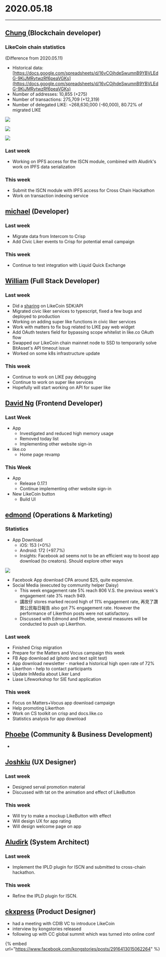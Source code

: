 # 2020.05.18

****

## [Chung ](https://like.co/chungwu)(Blockchain developer)

### LikeCoin chain statistics

(Difference from 2020.05.11)

* Historical data: [https://docs.google.com/spreadsheets/d/16vCOjhdeSwumnB9YBVLEdG-9KjJMRytwzRf6peaVGKs](https://docs.google.com/spreadsheets/d/16vCOjhdeSwumnB9YBVLEdG-9KjJMRytwzRf6peaVGKs)
* Number of addresses: 10,855 (+275)
* Number of transactions: 275,709 (+12,319)
* Number of delegated LIKE: \~268,630,000 (-60,000), 80.72% of migrated LIKE

![](<../../../.gitbook/assets/image (97).png>)

![](<../../../.gitbook/assets/image (16).png>)

![](<../../../.gitbook/assets/image (29).png>)

### Last week

* Working on IPFS access for the ISCN module, combined with Aludirk's work on IPFS data serialization

### This week

* Submit the ISCN module with IPFS access for Cross Chain Hackathon
* Work on transaction indexing service

## [michael](httsp://like.co/michaelcheung) (Developer)

### Last week

* Migrate data from Intercom to Crisp
* Add Civic Liker events to Crisp for potential email campaign

### This week

* Continue to test integration with Liquid Quick Exchange

## [William](https://like.co/williamchong007) (Full Stack Developer)

### Last week

* Did a [sharing](https://docs.google.com/presentation/d/1cJtSVHdlKqBde8HihJFX3\_W4OSwJPDLsdwgvl1GB5f8/edit#slide=id.p) on LikeCoin SDK/API
* Migrated civic liker services to typescript, fixed a few bugs and deployed to production&#x20;
* Working on adding super like functions in civic liker services
* Work with matters to fix bug related to LIKE pay web widget
* Add OAuth testers field for bypassing scope whitelist in like.co OAuth flow
* Swapped our LikeCoin chain mainnet node to SSD to temporarily solve BitAsset's API timeout issue
* Worked on some k8s infrastructure update

### This week

* Continue to work on LIKE pay debugging
* Continue to work on super like services
* Hopefully will start working on API for super like

## [David Ng](https://github.com/nwingt) (Frontend Developer)

### Last Week

* App
  * Investigated and reduced high memory usage
  * Removed today list
  * Implementing other website sign-in
* like.co
  * Home page revamp

### This Week

* App
  * Release 0.17.1
  * Continue implementing other website sign-in
* New LikeCoin button
  * Build UI

## [**edmond**](https://like.co/edmondyu) **(Operations & Marketing)**

### **Statistics**

* App Download
  * iOS: 153 (+0%)
  * Android: 172 (+97.7%)
  * Insights: Facebook ad seems not to be an efficient way to boost app download (to creators).  Should explore other ways

![](<../../../.gitbook/assets/image (48).png>)

* Facebook App download CPA around $25, quite expensive.
* Social Media (executed by community helper Daisy)
  * This week engagement rate 5% reach 806 V.S. the previous week's engagement rate 3% reach 949.
  * 講故仔 stores marked record high of 11% engagement rate, 再見了讚賞公民每日報告 also got 7% engagement rate. However the performance of Likerthon posts were not satisfactory.
  * Discussed with Edmond and Phoebe, several measures will be conducted to push up Likerthon.

### Last week

* Finished Crisp migration&#x20;
* Prepare for the Matters and Vocus campaign this week
* FB App download ad (photo and text split test)
* App download newsletter - marked a historical high open rate of 72%
* Likerthon - help to contact participants
* Update InMedia about Liker Land
* Liase Lifeworkshop for SIE fund application&#x20;

### This week

* Focus on Matters+Vocus app download campaign
* Help promoting Likerthon
* Work on CS toolkit on crisp and docs.like.co
* Statistics analysis for app download

## [Phoebe](https://like.co/phoebe\_fb) (Community & Business Development) <a href="#fbf6" id="fbf6"></a>

*

## [Joshkiu](https://like.co/joshkiu) (UX Designer)

### Last week

* Designed serval promotion material
* Discussed with tat on the animation and effect of LikeButton

### This week

* Will try to make a mockup LikeButton with effect
* Will design UX for app rating
* Will design welcome page on app

## [Aludirk](https://like.co/aludirk) (System Architect) <a href="#fbf6" id="fbf6"></a>

### Last week

* Implement the IPLD plugin for ISCN and submitted to cross-chain hackathon.

### This week

* Refine the IPLD plugin for ISCN.

## [ckxpress](https://like.co/ckxpress) (Product Designer) <a href="#fbf6" id="fbf6"></a>

* had a meeting with CDIB VC to introduce LikeCoin&#x20;
* interview by kongstories released&#x20;
* following up with CC global summit which was turned into online conf

{% embed url="https://www.facebook.com/kongstories/posts/2916413015062264" %}

